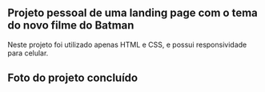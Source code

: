 <h2> Projeto pessoal de uma landing page com o tema do novo filme do Batman</h2>

Neste projeto foi utilizado apenas HTML e CSS, e possui responsividade para celular.

<h2> Foto do projeto concluído</h2>
